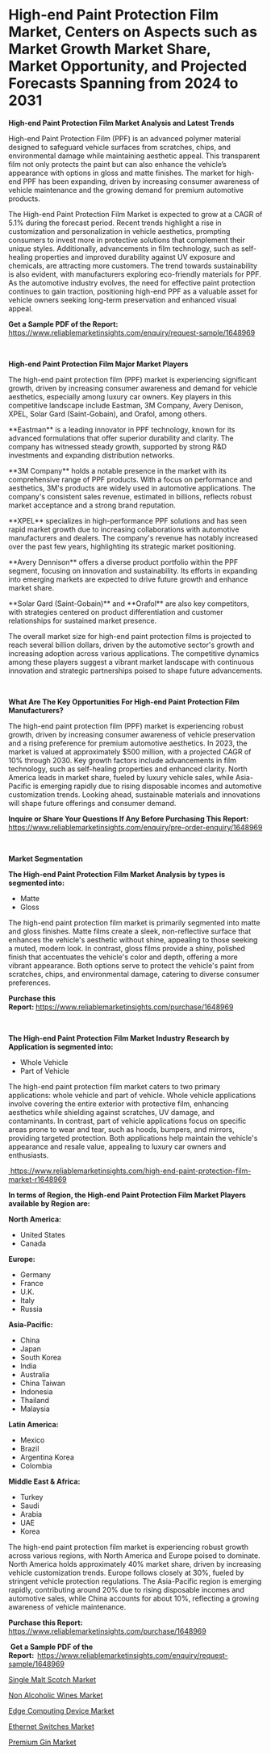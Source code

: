 <p><h1>High-end Paint Protection Film Market, Centers on Aspects such as Market Growth Market Share, Market Opportunity, and Projected Forecasts Spanning from 2024 to 2031</h1></p><p><strong>High-end Paint Protection Film Market Analysis and Latest Trends</strong></p>
<p><p>High-end Paint Protection Film (PPF) is an advanced polymer material designed to safeguard vehicle surfaces from scratches, chips, and environmental damage while maintaining aesthetic appeal. This transparent film not only protects the paint but can also enhance the vehicle’s appearance with options in gloss and matte finishes. The market for high-end PPF has been expanding, driven by increasing consumer awareness of vehicle maintenance and the growing demand for premium automotive products. </p><p>The High-end Paint Protection Film Market is expected to grow at a CAGR of 5.1% during the forecast period. Recent trends highlight a rise in customization and personalization in vehicle aesthetics, prompting consumers to invest more in protective solutions that complement their unique styles. Additionally, advancements in film technology, such as self-healing properties and improved durability against UV exposure and chemicals, are attracting more customers. The trend towards sustainability is also evident, with manufacturers exploring eco-friendly materials for PPF. As the automotive industry evolves, the need for effective paint protection continues to gain traction, positioning high-end PPF as a valuable asset for vehicle owners seeking long-term preservation and enhanced visual appeal.</p></p>
<p><strong>Get a Sample PDF of the Report:&nbsp;</strong> <a href="https://www.reliablemarketinsights.com/enquiry/request-sample/1648969?utm_campaign=1589&utm_medium=2&utm_source=Github&utm_content=ia&utm_term=19102024&utm_id=high-end-paint-protection-film">https://www.reliablemarketinsights.com/enquiry/request-sample/1648969</a></p>
<p>&nbsp;</p>
<p><strong>High-end Paint Protection Film Major Market Players</strong></p>
<p><p>The high-end paint protection film (PPF) market is experiencing significant growth, driven by increasing consumer awareness and demand for vehicle aesthetics, especially among luxury car owners. Key players in this competitive landscape include Eastman, 3M Company, Avery Denison, XPEL, Solar Gard (Saint-Gobain), and Orafol, among others.</p><p>**Eastman** is a leading innovator in PPF technology, known for its advanced formulations that offer superior durability and clarity. The company has witnessed steady growth, supported by strong R&D investments and expanding distribution networks.</p><p>**3M Company** holds a notable presence in the market with its comprehensive range of PPF products. With a focus on performance and aesthetics, 3M's products are widely used in automotive applications. The company's consistent sales revenue, estimated in billions, reflects robust market acceptance and a strong brand reputation.</p><p>**XPEL** specializes in high-performance PPF solutions and has seen rapid market growth due to increasing collaborations with automotive manufacturers and dealers. The company's revenue has notably increased over the past few years, highlighting its strategic market positioning.</p><p>**Avery Dennison** offers a diverse product portfolio within the PPF segment, focusing on innovation and sustainability. Its efforts in expanding into emerging markets are expected to drive future growth and enhance market share.</p><p>**Solar Gard (Saint-Gobain)** and **Orafol** are also key competitors, with strategies centered on product differentiation and customer relationships for sustained market presence.</p><p>The overall market size for high-end paint protection films is projected to reach several billion dollars, driven by the automotive sector's growth and increasing adoption across various applications. The competitive dynamics among these players suggest a vibrant market landscape with continuous innovation and strategic partnerships poised to shape future advancements.</p></p>
<p>&nbsp;</p>
<p><strong>What Are The Key Opportunities For High-end Paint Protection Film Manufacturers?</strong></p>
<p><p>The high-end paint protection film (PPF) market is experiencing robust growth, driven by increasing consumer awareness of vehicle preservation and a rising preference for premium automotive aesthetics. In 2023, the market is valued at approximately $500 million, with a projected CAGR of 10% through 2030. Key growth factors include advancements in film technology, such as self-healing properties and enhanced clarity. North America leads in market share, fueled by luxury vehicle sales, while Asia-Pacific is emerging rapidly due to rising disposable incomes and automotive customization trends. Looking ahead, sustainable materials and innovations will shape future offerings and consumer demand.</p></p>
<p><strong>Inquire or Share Your Questions If Any Before Purchasing This Report:</strong> <a href="https://www.reliablemarketinsights.com/enquiry/pre-order-enquiry/1648969?utm_campaign=1589&utm_medium=2&utm_source=Github&utm_content=ia&utm_term=19102024&utm_id=high-end-paint-protection-film">https://www.reliablemarketinsights.com/enquiry/pre-order-enquiry/1648969</a></p>
<p>&nbsp;</p>
<p><strong>Market Segmentation</strong></p>
<p><strong>The High-end Paint Protection Film Market Analysis by types is segmented into:</strong></p>
<p><ul><li>Matte</li><li>Gloss</li></ul></p>
<p><p>The high-end paint protection film market is primarily segmented into matte and gloss finishes. Matte films create a sleek, non-reflective surface that enhances the vehicle's aesthetic without shine, appealing to those seeking a muted, modern look. In contrast, gloss films provide a shiny, polished finish that accentuates the vehicle's color and depth, offering a more vibrant appearance. Both options serve to protect the vehicle's paint from scratches, chips, and environmental damage, catering to diverse consumer preferences.</p></p>
<p><strong>Purchase this Report:&nbsp;</strong><a href="https://www.reliablemarketinsights.com/purchase/1648969?utm_campaign=1589&utm_medium=2&utm_source=Github&utm_content=ia&utm_term=19102024&utm_id=high-end-paint-protection-film">https://www.reliablemarketinsights.com/purchase/1648969</a></p>
<p>&nbsp;</p>
<p><strong>The High-end Paint Protection Film Market Industry Research by Application is segmented into:</strong></p>
<p><ul><li>Whole Vehicle</li><li>Part of Vehicle</li></ul></p>
<p><p>The high-end paint protection film market caters to two primary applications: whole vehicle and part of vehicle. Whole vehicle applications involve covering the entire exterior with protective film, enhancing aesthetics while shielding against scratches, UV damage, and contaminants. In contrast, part of vehicle applications focus on specific areas prone to wear and tear, such as hoods, bumpers, and mirrors, providing targeted protection. Both applications help maintain the vehicle's appearance and resale value, appealing to luxury car owners and enthusiasts.</p></p>
<p><a href="https://www.reliablemarketinsights.com/high-end-paint-protection-film-market-r1648969?utm_campaign=1589&utm_medium=2&utm_source=Github&utm_content=ia&utm_term=19102024&utm_id=high-end-paint-protection-film">&nbsp;https://www.reliablemarketinsights.com/high-end-paint-protection-film-market-r1648969</a></p>
<p><strong>In terms of Region, the High-end Paint Protection Film Market Players available by Region are:</strong></p>
<p>
    <p> <strong> North America: </strong>
        <ul>
            <li>United States</li>
            <li>Canada</li>
        </ul>
        </p> 
    <p> <strong> Europe: </strong>
        <ul>
            <li>Germany</li>
            <li>France</li>
            <li>U.K.</li>
            <li>Italy</li>
            <li>Russia</li>
        </ul>
        </p> 
    <p> <strong> Asia-Pacific: </strong>
        <ul>
            <li>China</li>
            <li>Japan</li>
            <li>South Korea</li>
            <li>India</li>
            <li>Australia</li>
            <li>China Taiwan</li>
            <li>Indonesia</li>
            <li>Thailand</li>
            <li>Malaysia</li>
        </ul>
        </p> 
    <p> <strong> Latin America: </strong>
        <ul>
            <li>Mexico</li>
            <li>Brazil</li>
            <li>Argentina Korea</li>
            <li>Colombia</li>
        </ul>
        </p> 
    <p> <strong> Middle East & Africa: </strong>
        <ul>
            <li>Turkey</li>
            <li>Saudi</li>
            <li>Arabia</li>
            <li>UAE</li>
            <li>Korea</li>
        </ul>
    </p>
    </p>
<p><p>The high-end paint protection film market is experiencing robust growth across various regions, with North America and Europe poised to dominate. North America holds approximately 40% market share, driven by increasing vehicle customization trends. Europe follows closely at 30%, fueled by stringent vehicle protection regulations. The Asia-Pacific region is emerging rapidly, contributing around 20% due to rising disposable incomes and automotive sales, while China accounts for about 10%, reflecting a growing awareness of vehicle maintenance.</p></p>
<p><strong>Purchase this Report: </strong><a href="https://www.reliablemarketinsights.com/purchase/1648969?utm_campaign=1589&utm_medium=2&utm_source=Github&utm_content=ia&utm_term=19102024&utm_id=high-end-paint-protection-film">https://www.reliablemarketinsights.com/purchase/1648969</a></p>
<p>&nbsp;<strong>Get a Sample PDF of the Report:&nbsp;&nbsp;</strong><a href="https://www.reliablemarketinsights.com/enquiry/request-sample/1648969?utm_campaign=1589&utm_medium=2&utm_source=Github&utm_content=ia&utm_term=19102024&utm_id=high-end-paint-protection-film">https://www.reliablemarketinsights.com/enquiry/request-sample/1648969</a></p>
<p><strong></strong></p>
<p><p><a href="https://www.linkedin.com/pulse/unlocking-growth-potential-strategic-analysis-single-vfxhe?utm_campaign=1589&utm_medium=2&utm_source=Github&utm_content=ia&utm_term=19102024&utm_id=high-end-paint-protection-film">Single Malt Scotch Market</a></p><p><a href="https://www.linkedin.com/pulse/non-alcoholic-wines-market-pulse-107-expansion-blueprint-ztoie?utm_campaign=1589&utm_medium=2&utm_source=Github&utm_content=ia&utm_term=19102024&utm_id=high-end-paint-protection-film">Non Alcoholic Wines Market</a></p><p><a href="https://www.linkedin.com/pulse/comprehensive-edge-computing-device-market-report-regional-m7tle?utm_campaign=1589&utm_medium=2&utm_source=Github&utm_content=ia&utm_term=19102024&utm_id=high-end-paint-protection-film">Edge Computing Device Market</a></p><p><a href="https://www.linkedin.com/pulse/ethernet-switches-market-innovations-trends-comprehensive-study-cc5oe?utm_campaign=1589&utm_medium=2&utm_source=Github&utm_content=ia&utm_term=19102024&utm_id=high-end-paint-protection-film">Ethernet Switches Market</a></p><p><a href="https://www.linkedin.com/pulse/premium-gin-market-innovations-trends-comprehensive-study-smbke?utm_campaign=1589&utm_medium=2&utm_source=Github&utm_content=ia&utm_term=19102024&utm_id=high-end-paint-protection-film">Premium Gin Market</a></p></p>